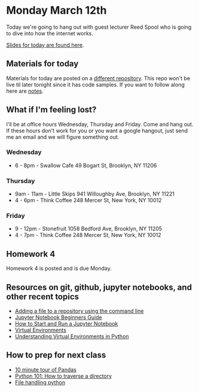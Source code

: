 # Monday March 12th
Today we're going to hang out with guest lecturer Reed Spool who is going to dive into how the internet works.

[Slides for today are found here](http://jessicagarson.com/NYU-Intro-to-Python-March-12/#/).

## Materials for today
Materials for today are posted on a [different repository](https://github.com/reedspool/lecture_internet_python/). This repo won't be live til later tonight since it has code samples. If you want to follow along here are [notes](https://docs.google.com/document/d/1PtQ1d4J6KV48VQOkB6-_MGU_Q13vWoFjBCd8czttx_Y/edit?usp=sharing).

## What if I'm feeling lost?
I'll be at office hours Wednesday, Thursday and Friday. Come and hang out. If these hours don't work for you or you want a google hangout, just send me an email and we will figure something out.

### Wednesday
- 6 - 8pm - Swallow Cafe 49 Bogart St, Brooklyn, NY 11206

### Thursday
- 9am - 11am - Little Skips 941 Willoughby Ave, Brooklyn, NY 11221
- 4 - 6pm - Think Coffee 248 Mercer St, New York, NY 10012

### Friday
- 9 - 12pm - Stonefruit 1058 Bedford Ave, Brooklyn, NY 11205
- 4 - 7pm - Think Coffee 248 Mercer St, New York, NY 10012

## Homework 4
Homework 4 is posted and is due Monday.

## Resources on git, github, jupyter notebooks, and other recent topics
- [Adding a file to a repository using the command line](https://help.github.com/articles/adding-a-file-to-a-repository-using-the-command-line/)
- [Jupyter Notebook Beginners Guide](https://jupyter-notebook-beginner-guide.readthedocs.io/en/latest/execute.html)
- [How to Start and Run a Jupyter Notebook](https://unidata.github.io/online-python-training/notebook.html)
- [Virtual Environments](https://www.youtube.com/watch?v=N5vscPTWKOk)
- [Understanding Virtual Environments in Python](https://code.tutsplus.com/tutorials/understanding-virtual-environments-in-python--cms-28272)

## How to prep for next class
- [10 minute tour of Pandas](https://vimeo.com/59324550)
- [Python 101: How to traverse a directory](https://www.blog.pythonlibrary.org/2016/01/26/python-101-how-to-traverse-a-directory/)
- [File handling python](http://www.techbeamers.com/python-file-handling-tutorial-beginners/)
